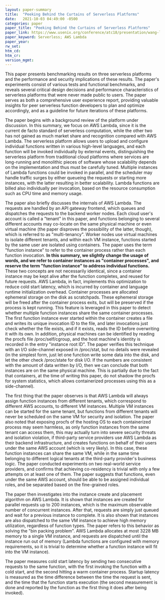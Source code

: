 ```yaml
---
layout: paper-summary
title:  "Peeking Behind the Curtains of Serverless Platforms"
date:   2021-10-03 04:49:00 -0500
categories: paper
paper_title: "Peeking Behind the Curtains of Serverless Platforms"
paper_link: https://www.usenix.org/conference/atc18/presentation/wang-liang
paper_keyword: Serverless; AWS Lambda
paper_year: 
rw_set:
htm_cd:
htm_cr:
version_mgmt:
---
```


This paper presents benchmarking results on three serverless platforms and the performance and security implications
of these results. The paper's experiments consist of various tests and functional benchmarks, and reveals 
several critical design decisions and performance characteristics of serverless platforms that were never made public 
to users. The paper serves as both a comprehensive user experience report, providing valuable insights for peer 
serverless function developers to plan and optimize accordingly, and as a guideline for future iterations of these
platforms.

The paper begins with a background review of the platform under discussion. In this summary, we focus on AWS Lambda,
since it is the current de facto standard of serverless computation, while the other two has not gained as much market
share and recognition compared with AWS Lambda. 
The serverless platform allows users to upload and configure individual functions written in various high-level 
languages, and each function will be invoked individually by external events, distinguishing the serverless platform
from traditional cloud platforms where services are long-running and monolithic pieces of software whose scalability
depends on the implementation and thus must be carefully tuned.
Multiple instances of Lambda functions could be invoked in parallel, and the scheduler may handle traffic surges by
either queueing the requests or starting more instances, with the latter resulting in better scalability.
Lambda functions are billed also individually per invocation, based on the resource consumption such as CPU time and
memory usage.

The paper also briefly discusses the internals of AWS Lambda. The requests are handled by an API gateway frontend,
which queues and dispatches the requests to the backend worker nodes. 
Each cloud user's account is called a "tenant" in this paper, and functions belonging to several different accounts may 
co-locate on the same physical machine or even virtual machine (the paper disproves the possibility of the latter, 
though), which is referred to as "multi-tenancy".
Worker nodes use virtual machines to isolate different tenants, and within each VM instance, functions started by
the same user are isolated using containers. The paper uses the term "function instance" to refer to the container
process rather than each function invocation. **In this summary, we slightly change the usage of words, and we refer
to container instances as "container processes", and reserve the term "function instance" to address individual 
functions.** These two concepts are not necessarily identical, since a container instance may be kept alive after the 
function completes, and reused for future requests. AWS Lambda, in fact, implements this optimization to reduce cold
start latency, which is incurred by container and language runtime initialization overhead.
Container processes are allocated ephemeral storage on the disk as scratchpads. These ephemeral storage will be freed
after the container process exits, but will be preserved if the process is kept running.
This feature is leveraged in this paper to detect whether multiple function instances share the same container 
processes. The first function instance ever started within the container creates a file and writes its unique 
invocation ID to the file, and later invocations just check whether the file exists, and if it exists, reads 
the ID before overwriting it with its own.
In addition, physical machines can be identified by reading the procfs file /proc/self/cgroup, and the host machine's
identity is recorded in the entry "instance root ID". The paper verifies this technique with an I/O side-channel 
exposed in /proc/stat, but no details were revealed (in the simplest form, just let one function write some data 
into the disk, and let the other check /proc/state for disk I/O. If the numbers are consistent with the amount of data 
written by I/O, then we can conclude that both instances are on the same physical machine. This is partially
due to the fact that containers, at the time of writing this paper, do not shadow the procfs for system statistics,
which allows containerized processes using this as a side-channel).

The first thing that the paper observes is that AWS Lambda will always assign function instances from different 
tenants, which correspond to different AWS accounts, to different VM instances. Multiple VM instances can be started
for the same tenant, but functions from different tenants will never be scheduled on the same VM for security and 
isolation. The paper also noted that exposing procfs of the hosting OS to each containerized process may seem harmless,
as only function instances from the same tenant can access them, this may actually turn into severe security threats
and isolation violation, if third-party service providers use AWS Lambda as their backend infrastructure, and creates 
functions on behalf of their users under the same AWS account (which is very likely). In this case, 
these function instances can share the same VM, while in the same time belonging to different logical tenants at the 
third-party provider's business logic. The paper conducted experiments on two real-world service providers, and 
confirms that achieving co-residency is trivial with only a few attempts on at least one of them.
The paper suggests that functions, even under the same AWS account, should be able to be assigned individual roles, and
be separated based on the fine-grained roles.

The paper then investigates into the instance create and placement algorithm on AWS Lambda. 
It is shown that instances are created for parallel requests up to 200 instances, which is the maximum observable 
number of concurrent instances. After that, requests are simply just queued and wait for a previous instance to 
complete. 
It is also shown that instances are also dispatched to the same VM instance to achieve high memory utilization, 
regardless of function types. The paper refers to this behavior as solving the "bin packing problem".
AWS Lambda allocates at most 3228 MB memory to a single VM instance, and requests are dispatched until the instance
run out of memory (Lambda functions are configured with memory requirements, so it is trivial to determine
whether a function instance will fit into the VM instance).

The paper measures cold start latency by sending two consecutive requests to the same function, with the first invoking 
the function with a cold start, and the second hitting a warm container process. 
Startup latency is measured as the time difference between the time the request is sent, and the time that the 
function starts execution (the second measurement is done and reported by the function as the first thing it does after 
being invoked).

